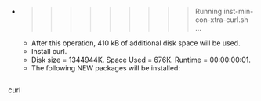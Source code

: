 * >>>>>>>>> Running inst-min-con-xtra-curl.sh ...
  * After this operation, 410 kB of additional disk space will be used.
  * Install curl.
  * Disk size = 1344944K. Space Used = 676K. Runtime = 00:00:00:01.
  * The following NEW packages will be installed:
  ```bash
curl
  ```
